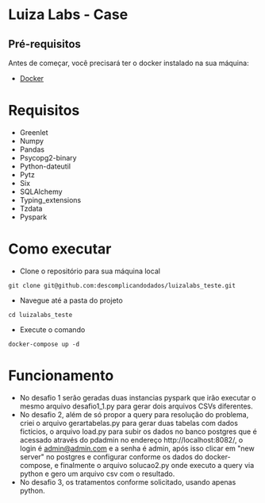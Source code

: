 # Luiza Labs - Case

## Pré-requisitos

Antes de começar, você precisará ter o docker instalado na sua máquina:

- [Docker](https://docs.docker.com/get-docker/)

# Requisitos

- Greenlet
- Numpy
- Pandas
- Psycopg2-binary
- Python-dateutil
- Pytz
- Six
- SQLAlchemy
- Typing_extensions
- Tzdata
- Pyspark

# Como executar

- Clone o repositório para sua máquina local
```
git clone git@github.com:descomplicandodados/luizalabs_teste.git
```
- Navegue até a pasta do projeto
```
cd luizalabs_teste
```
- Execute o comando
```
docker-compose up -d 
```


# Funcionamento
- No desafio 1 serão geradas duas instancias pyspark que irão executar o mesmo arquivo desafio1_1.py para gerar dois arquivos CSVs diferentes.
- No desafio 2, além de só propor a query para resolução do problema, criei o arquivo gerartabelas.py para gerar duas tabelas com dados ficticios, o arquivo load.py para subir os dados no banco postgres  que é acessado através do pdadmin no endereço http://localhost:8082/, o login é admin@admin.com e a senha é admin, após isso clicar em "new server" no postgres e configurar conforme os dados do docker-compose, e finalmente o arquivo solucao2.py onde executo a query via python e gero um arquivo csv com o resultado.
- No desafio 3, os tratamentos conforme solicitado, usando apenas python.